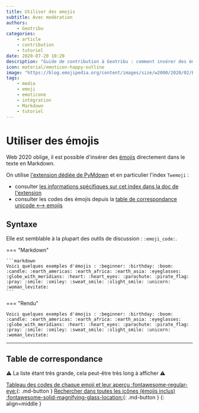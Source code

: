 ```yaml
---
title: Utiliser des emojis
subtitle: Avec modération
authors:
    - Geotribu
categories:
    - article
    - contribution
    - tutoriel
date: 2020-07-20 10:20
description: "Guide de contribution à Geotribu : comment insérer des émojis dans un contenu en Markdown."
icon: material/emoticon-happy-outline
image: "https://blog.emojipedia.org/content/images/size/w2000/2020/02/Emojipedia-Header-Image-JoyPixels-5.5.jpg"
tags:
    - media
    - emoji
    - emoticone
    - intégration
    - Markdown
    - tutoriel
---
```


# Utiliser des émojis

Web 2020 oblige, il est possible d'insérer des [émojis](https://fr.wikipedia.org/wiki/%C3%89moji) directement dans le texte en Markdown.

On utilise [l'extension dédiée de PyMdown](https://facelessuser.github.io/pymdown-extensions/extensions/emoji/) et en particulier l'index `Twemoji` :

- consulter [les informations spécifiques sur cet index dans la doc de l'extension](https://facelessuser.github.io/pymdown-extensions/extensions/emoji/#default-emoji-indexes)
- consulter les codes des émojis depuis la [table de correspondance unicode <--> emojis](https://github.com/joypixels/emoji-toolkit/blob/master/lib/joypixels-awesome/_joypixels-awesome.map.scss)

## Syntaxe

Elle est semblable à la plupart des outils de discussion : `:emoji_code:`.

<!-- markdownlint-disable MD046 -->
=== "Markdown"

    ```markdown
    Voici quelques exemples d'émojis : :beginner: :birthday: :boom: :candle: :earth_americas: :earth_africa: :earth_asia: :eyeglasses: :globe_with_meridians: :heart: :heart_eyes: :parachute: :pirate_flag: :pray: :smile: :smiley: :sweat_smile: :slight_smile: :unicorn: :woman_levitate:
    ```

=== "Rendu"

    Voici quelques exemples d'émojis : :beginner: :birthday: :boom: :candle: :earth_americas: :earth_africa: :earth_asia: :eyeglasses: :globe_with_meridians: :heart: :heart_eyes: :parachute: :pirate_flag: :pray: :smile: :smiley: :sweat_smile: :slight_smile: :unicorn: :woman_levitate:
<!-- markdownlint-enable MD046 -->

----

## Table de correspondance

:warning: La liste étant très grande, cela peut-être très long à afficher :warning:

[Tableau des codes de chaque emoji et leur aperçu :fontawesome-regular-eye:]( ../toc_nav_ignored/emojis_joypixels_preview.md){: .md-button }
[Rechercher dans toutes les icônes (émojis inclus) :fontawesome-solid-magnifying-glass-location:](https://squidfunk.github.io/mkdocs-material/reference/icons-emojis/#search){: .md-button }
{: align=middle }
